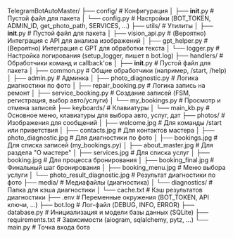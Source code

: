  TelegramBotAutoMaster/
├── config/                         # Конфигурация
│   ├── __init__.py                # Пустой файл для пакета
│   └── config.py                  # Настройки (BOT_TOKEN, ADMIN_ID, get_photo_path, SERVICES, ...)
├── utils/                          # Утилиты
│   ├── __init__.py                # Пустой файл для пакета
│   ├── vision_api.py              # (Вероятно) Интеграция с API для анализа изображений
│   ├── gpt_helper.py              # (Вероятно) Интеграция с GPT для обработки текста
│   └── logger.py                  # Настройка логирования (setup_logger, пишет в bot.log)
├── handlers/                       # Обработчики команд и callback'ов
│   ├── __init__.py                # Пустой файл для пакета
│   ├── common.py                  # Общие обработчики (например, /start, /help)
│   ├── admin.py                  # Админка
│   ├── photo_diagnostic.py         # Логика диагностики по фото
│   ├── repair_booking.py         # Логика запись на ремонт
│   ├── service_booking.py          # Создание записей (FSM, регистрация, выбор авто/услуги)
│   └── my_bookings.py             # Просмотр и отмена записей
├── keyboards/                      # Клавиатуры
│   └── main_kb.py                 # Основное меню, клавиатуры для выбора авто, услуг, дат
├── photos/                         # Изображения для сообщений
│   ├── welcome.jpg                # Для команды /start или приветствия
│   ├── contacts.jpg               # Для контактов мастера
│   ├── photo_diagnostic.jpg       # Для диагностики по фото
│   ├── bookings.jpg               # Для списка записей (my_bookings.py)
│   ├── about_master.jpg           # Для раздела "О мастере"
│   ├── services.jpg               # Для списка услуг
│   ├── booking.jpg                # Для процесса бронирования
│   ├── booking_final.jpg          # Финальный шаг бронирования
│   ├── booking_menu.jpg           # Меню выбора услуги
│   └── photo_result_diagnostic.jpg # Результат диагностики по фото
├── media/                          # Медиафайлы (диагностика)
│   └── diagnostics/               # Папка для кэша диагностики
│       └── cache.txt              # Кэш результатов диагностики
├── .env                           # Переменные окружения (BOT_TOKEN, API ключи, ...)
├── bot.log                        # Лог-файл (DEBUG, INFO, ERROR)
├── database.py                    # Инициализация и модели базы данных (SQLite)
├── requirements.txt               # Зависимости (aiogram, sqlalchemy, pytz, ...)
└── main.py                        # Точка входа бота   